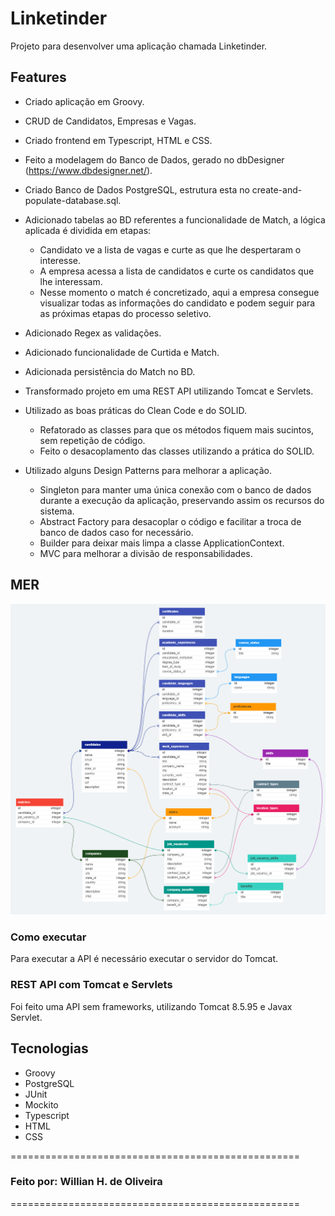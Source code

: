 # Linketinder

Projeto para desenvolver uma aplicação chamada Linketinder.

## Features
* Criado aplicação em Groovy.
* CRUD de Candidatos, Empresas e Vagas.
* Criado frontend em Typescript, HTML e CSS.
* Feito a modelagem do Banco de Dados, gerado no dbDesigner (https://www.dbdesigner.net/).
* Criado Banco de Dados PostgreSQL, estrutura esta no create-and-populate-database.sql.
* Adicionado tabelas ao BD referentes a funcionalidade de Match, a lógica aplicada é dividida em etapas:
   * Candidato ve a lista de vagas e curte as que lhe despertaram o interesse.
   * A empresa acessa a lista de candidatos e curte os candidatos que lhe interessam.
   * Nesse momento o match é concretizado, aqui a empresa consegue visualizar todas as informações do candidato e podem seguir para as próximas etapas do processo seletivo.
* Adicionado Regex as validações.
* Adicionado funcionalidade de Curtida e Match.
* Adicionada persistência do Match no BD.
* Transformado projeto em uma REST API utilizando Tomcat e Servlets.

* Utilizado as boas práticas do Clean Code e do SOLID.
   * Refatorado as classes para que os métodos fiquem mais sucintos, sem repetição de código.
   * Feito o desacoplamento das classes utilizando a prática do SOLID.
 
* Utilizado alguns Design Patterns para melhorar a aplicação.
   * Singleton para manter uma única conexão com o banco de dados durante a execução da aplicação, preservando assim os recursos do sistema.
   * Abstract Factory para desacoplar o código e facilitar a troca de banco de dados caso for necessário.
   * Builder para deixar mais limpa a classe ApplicationContext.
   * MVC para melhorar a divisão de responsabilidades.
  
## MER
<img src="MER.png">

### Como executar
Para executar a API é necessário executar o servidor do Tomcat.

### REST API com Tomcat e Servlets
Foi feito uma API sem frameworks, utilizando Tomcat 8.5.95 e Javax Servlet.

## Tecnologias
* Groovy
* PostgreSQL
* JUnit
* Mockito
* Typescript
* HTML
* CSS

==================================================
### Feito por: Willian H. de Oliveira
==================================================
